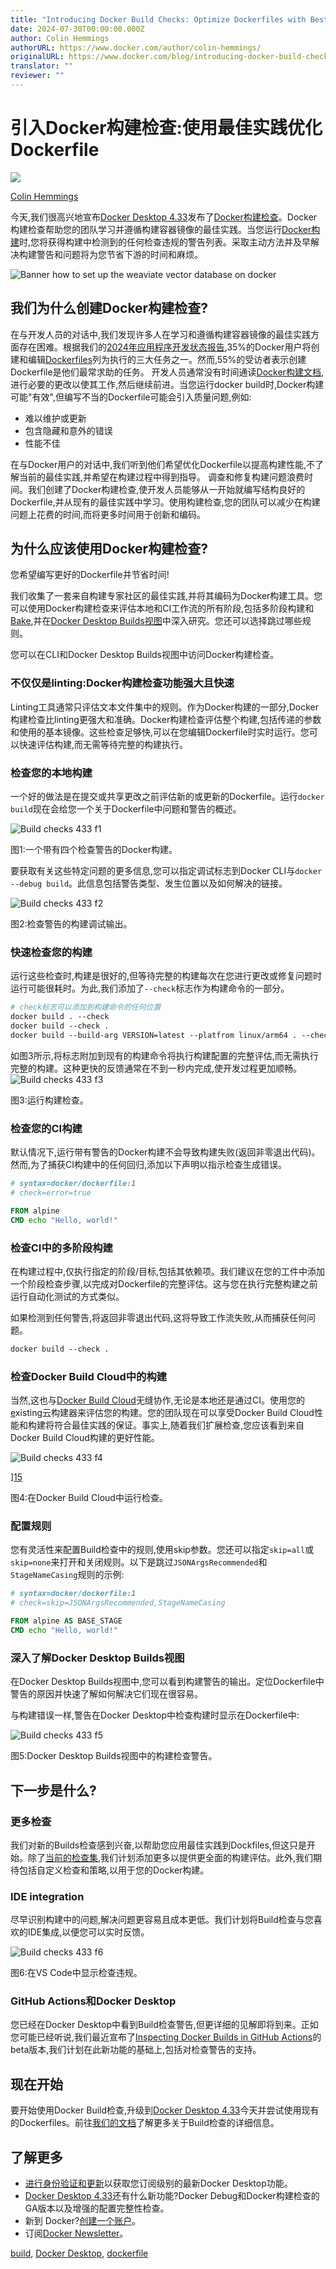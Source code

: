 ```yaml
---
title: "Introducing Docker Build Checks: Optimize Dockerfiles with Best Practices"
date: 2024-07-30T00:00:00.000Z
author: Colin Hemmings
authorURL: https://www.docker.com/author/colin-hemmings/
originalURL: https://www.docker.com/blog/introducing-docker-build-checks/
translator: ""
reviewer: ""
---
```


# 引入Docker构建检查:使用最佳实践优化Dockerfile


![](https://www.docker.com/wp-content/uploads/2023/12/Colin-Hemmings.webp)

[Colin Hemmings][1]  

今天,我们很高兴地宣布[Docker Desktop 4.33][3]发布了[Docker构建检查][2]。Docker构建检查帮助您的团队学习并遵循构建容器镜像的最佳实践。当您运行[Docker构建][4]时,您将获得构建中检测到的任何检查违规的警告列表。采取主动方法并及早解决构建警告和问题将为您节省下游的时间和麻烦。 

![Banner how to set up the weaviate vector database on docker](https://www.docker.com/wp-content/uploads/2023/09/banner_how-to-set-up-the-weaviate-vector-database-on-docker-1110x583.png "- Banner How To Set Up The Weaviate Vector Database On Docker")

## 我们为什么创建Docker构建检查?

在与开发人员的对话中,我们发现许多人在学习和遵循构建容器镜像的最佳实践方面存在困难。根据我们的[2024年应用程序开发状态报告][5],35%的Docker用户将创建和编辑[Dockerfiles][6]列为执行的三大任务之一。然而,55%的受访者表示创建Dockerfile是他们最常求助的任务。
开发人员通常没有时间通读[Docker构建文档][7],进行必要的更改以使其工作,然后继续前进。当您运行docker build时,Docker构建可能"有效",但编写不当的Dockerfile可能会引入质量问题,例如:

-   难以维护或更新
-   包含隐藏和意外的错误
-   性能不佳

在与Docker用户的对话中,我们听到他们希望优化Dockerfile以提高构建性能,不了解当前的最佳实践,并希望在构建过程中得到指导。
调查和修复构建问题浪费时间。我们创建了Docker构建检查,使开发人员能够从一开始就编写结构良好的Dockerfile,并从现有的最佳实践中学习。使用构建检查,您的团队可以减少在构建问题上花费的时间,而将更多时间用于创新和编码。

## 为什么应该使用Docker构建检查? 

您希望编写更好的Dockerfile并节省时间! 

我们收集了一套来自构建专家社区的最佳实践,并将其编码为Docker构建工具。您可以使用Docker构建检查来评估本地和CI工作流的所有阶段,包括多阶段构建和[Bake][8],并在[Docker Desktop Builds视图][9]中深入研究。您还可以选择跳过哪些规则。

您可以在CLI和Docker Desktop Builds视图中访问Docker构建检查。

### 不仅仅是linting:Docker构建检查功能强大且快速


Linting工具通常只评估文本文件集中的规则。作为Docker构建的一部分,Docker构建检查比linting更强大和准确。Docker构建检查评估整个构建,包括传递的参数和使用的基本镜像。这些检查足够快,可以在您编辑Dockerfile时实时运行。您可以快速评估构建,而无需等待完整的构建执行。 

### 检查您的本地构建

一个好的做法是在提交或共享更改之前评估新的或更新的Dockerfile。运行`docker build`现在会给您一个关于Dockerfile中问题和警告的概述。

![Build checks 433 f1](https://www.docker.com/wp-content/uploads/2024/07/build-checks-433_f1-1110x545.png "- Build Checks 433 F1")

图1:一个带有四个检查警告的Docker构建。


要获取有关这些特定问题的更多信息,您可以指定调试标志到Docker CLI与`docker --debug build`。此信息包括警告类型、发生位置以及如何解决的链接。

![Build checks 433 f2](https://www.docker.com/wp-content/uploads/2024/07/build-checks-433_f2-1110x948.png "- Build Checks 433 F2")

图2:检查警告的构建调试输出。

### 快速检查您的构建

运行这些检查时,构建是很好的,但等待完整的构建每次在您进行更改或修复问题时运行可能很耗时。为此,我们添加了`--check`标志作为构建命令的一部分。

```dockerfile
# check标志可以添加到构建命令的任何位置
docker build . --check
docker build --check .
docker build --build-arg VERSION=latest --platfrom linux/arm64 . --check
```

如图3所示,将标志附加到现有的构建命令将执行构建配置的完整评估,而无需执行完整的构建。这种更快的反馈通常在不到一秒内完成,使开发过程更加顺畅。
![Build checks 433 f3](https://www.docker.com/wp-content/uploads/2024/07/build-checks-433_f3-1110x938.png "- Build Checks 433 F3")


图3:运行构建检查。

### 检查您的CI构建

默认情况下,运行带有警告的Docker构建不会导致构建失败(返回非零退出代码)。然而,为了捕获CI构建中的任何回归,添加以下声明以指示检查生成错误。

```dockerfile
# syntax=docker/dockerfile:1
# check=error=true

FROM alpine
CMD echo "Hello, world!"
```

### 检查CI中的多阶段构建

在构建过程中,仅执行指定的阶段/目标,包括其依赖项。我们建议在您的工件中添加一个阶段检查步骤,以完成对Dockerfile的完整评估。这与您在执行完整构建之前运行自动化测试的方式类似。

如果检测到任何警告,将返回非零退出代码,这将导致工作流失败,从而捕获任何问题。

```dockerfile
docker build --check .
```

### 检查Docker Build Cloud中的构建

当然,这也与[Docker Build Cloud][13]无缝协作,无论是本地还是通过CI。使用您的[e][14]xisting云构建器来评估您的构建。您的团队现在可以享受Docker Build Cloud性能和构建将符合最佳实践的保证。事实上,随着我们扩展检查,您应该看到来自Docker Build Cloud构建的更好性能。


![Build checks 433 f4](https://www.docker.com/wp-content/uploads/2024/07/build-checks-433_f4-1110x294.png "- Build Checks 433 F4")

][15]

图4:在Docker Build Cloud中运行检查。

### 配置规则

您有灵活性来配置Build检查中的规则,使用skip参数。您还可以指定`skip=all`或`skip=none`来打开和关闭规则。以下是跳过`JSONArgsRecommended`和`StageNameCasing`规则的示例:

```dockerfile
# syntax=docker/dockerfile:1
# check=skip=JSONArgsRecommended,StageNameCasing

FROM alpine AS BASE_STAGE
CMD echo "Hello, world!"
```

### 深入了解Docker Desktop Builds视图

在Docker Desktop Builds视图中,您可以看到构建警告的输出。定位Dockerfile中警告的原因并快速了解如何解决它们现在很容易。

与构建错误一样,警告在Docker Desktop中检查构建时显示在Dockerfile中:


![Build checks 433 f5](https://www.docker.com/wp-content/uploads/2024/07/build-checks-433_f5-1110x977.png "- Build Checks 433 F5")

图5:Docker Desktop Builds视图中的构建检查警告。

## 下一步是什么? 

### 更多检查

我们对新的Builds检查感到兴奋,以帮助您应用最佳实践到Dockfiles,但这只是开始。除了[当前的检查集][17],我们计划添加更多以提供更全面的构建评估。此外,我们期待包括自定义检查和策略,以用于您的Docker构建。

### IDE integration

尽早识别构建中的问题,解决问题更容易且成本更低。我们计划将Build检查与您喜欢的IDE集成,以便您可以实时反馈。

![Build checks 433 f6](https://www.docker.com/wp-content/uploads/2024/07/build-checks-433_f6-1110x740.png "- Build Checks 433 F6")

图6:在VS Code中显示检查违规。

### GitHub Actions和Docker Desktop

您已经在Docker Desktop中看到Build检查警告,但更详细的见解即将到来。正如您可能已经听说,我们最近宣布了[Inspecting Docker Builds in GitHub Actions][19]的beta版本,我们计划在此新功能的基础上,包括对检查警告的支持。

## 现在开始

要开始使用Docker Build检查,升级到[Docker Desktop 4.33][20]今天并尝试使用现有的Dockerfiles。前往[我们的文档][21]了解更多关于Build检查的详细信息。 

## 了解更多

-   [进行身份验证和更新][22]以获取您订阅级别的最新Docker Desktop功能。
-   [Docker Desktop 4.33][24]还有什么新功能?Docker Debug和Docker构建检查的GA版本以及增强的配置完整性检查。
-   新到 Docker?[创建一个账户][25]。
-   订阅[Docker Newsletter][26]。

[build][27], [Docker Desktop][28], [dockerfile][29]


[1]: https://www.docker.com/author/colin-hemmings/ "Posts by Colin Hemmings"
[2]: https://docs.docker.com/build/checks/
[3]: https://www.docker.com/blog/docker-desktop-4-33/
[4]: https://docs.docker.com/build/
[5]: https://www.docker.com/blog/docker-2024-state-of-application-development-report/
[6]: https://docs.docker.com/guides/docker-concepts/building-images/writing-a-dockerfile/
[7]: https://docs.docker.com/build/
[8]: https://docs.docker.com/build/bake/
[9]: https://www.docker.com/blog/announcing-builds-view-in-docker-desktop-ga/
[10]: https://www.docker.com/wp-content/uploads/2024/07/build-checks-433_f1.png
[11]: https://www.docker.com/wp-content/uploads/2024/07/build-checks-433_f2.png
[12]: https://www.docker.com/wp-content/uploads/2024/07/build-checks-433_f3.png
[13]: https://www.docker.com/products/build-cloud/
[14]: https://docs.docker.com/build-cloud/setup/
[15]: https://www.docker.com/wp-content/uploads/2024/07/build-checks-433_f4.png
[16]: https://www.docker.com/wp-content/uploads/2024/07/build-checks-433_f5.png
[17]: https://docs.docker.com/reference/build-checks
[18]: https://www.docker.com/wp-content/uploads/2024/07/build-checks-433_f6.png
[19]: https://www.docker.com/blog/new-beta-feature-deep-dive-into-github-actions-docker-builds-with-docker-desktop/
[20]: https://docs.docker.com/desktop/release-notes/
[21]: https://docs.docker.com/build/checks/
[22]: https://www.docker.com/pricing/
[23]: https://www.docker.com/pricing/
[24]: https://www.docker.com/blog/docker-desktop-4-33/
[25]: https://hub.docker.com/signup?_gl=1*452i3u*_ga*MjEzNzc3Njk5MC4xNjgzNjY3NDkw*_ga_XJWPQMJYHQ*MTcwODcxNjA4Ni4zNjguMS4xNzA4NzE2MzE2LjUzLjAuMA..
[26]: https://www.docker.com/newsletter-subscription/
[27]: https://www.docker.com/blog/tag/build/
[28]: https://www.docker.com/blog/tag/docker-desktop/
[29]: https://www.docker.com/blog/tag/dockerfile/
[30]: https://www.docker.com/blog/docker-scout-health-scores-security-grading-for-container-images/
[31]: https://www.docker.com/blog/docker-scout-health-scores-security-grading-for-container-images/
[32]: https://www.docker.com/author/tazin-progga/ "Posts by Tazin Progga"
[33]: https://www.docker.com/blog/docker-desktop-4-33/
[34]: https://www.docker.com/blog/docker-desktop-4-33/
[35]: https://www.docker.com/author/deanna-sparks/ "Posts by Deanna Sparks"
[36]: https://www.docker.com/blog/how-to-create-dockerfiles-with-genai/
[37]: https://www.docker.com/blog/how-to-create-dockerfiles-with-genai/
[38]: https://www.docker.com/author/docker-labs/ "Posts by Docker Labs"
[39]: https://twitter.com/intent/tweet?url=https%3A%2F%2Fwww.docker.com%2Fblog%2Fintroducing-docker-build-checks%2F
[40]: https://www.linkedin.com/sharing/share-offsite/?url=https%3A%2F%2Fwww.docker.com%2Fblog%2Fintroducing-docker-build-checks%2F
[41]: https://www.facebook.com/sharer/sharer.php?u=https%3A%2F%2Fwww.docker.com%2Fblog%2Fintroducing-docker-build-checks%2F
[42]: https://www.docker.com/blog/tag/build/
[43]: https://www.docker.com/blog/tag/docker-desktop/
[44]: https://www.docker.com/blog/tag/dockerfile/
[45]: https://www.docker.com/blog/category/community-content/
[46]: https://www.docker.com/blog/category/company/
[47]: https://www.docker.com/blog/category/engineering/
[48]: https://www.docker.com/blog/category/products/
